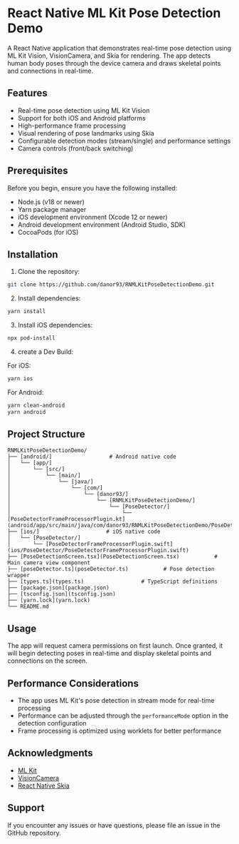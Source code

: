 # React Native ML Kit Pose Detection Demo

A React Native application that demonstrates real-time pose detection using ML Kit Vision, VisionCamera, and Skia for rendering. The app detects human body poses through the device camera and draws skeletal points and connections in real-time.

## Features

- Real-time pose detection using ML Kit Vision
- Support for both iOS and Android platforms
- High-performance frame processing
- Visual rendering of pose landmarks using Skia
- Configurable detection modes (stream/single) and performance settings
- Camera controls (front/back switching)

## Prerequisites

Before you begin, ensure you have the following installed:

- Node.js (v18 or newer)
- Yarn package manager
- iOS development environment (Xcode 12 or newer)
- Android development environment (Android Studio, SDK)
- CocoaPods (for iOS)

## Installation

1. Clone the repository:

```bash
git clone https://github.com/danor93/RNMLKitPoseDetectionDemo.git
```

2. Install dependencies:

```bash
yarn install
```

3. Install iOS dependencies:

```bash
npx pod-install
```

4. create a Dev Build:

For iOS:

```bash
yarn ios
```

For Android:

```bash
yarn clean-android
yarn android
```

## Project Structure

```
RNMLKitPoseDetectionDemo/
├── [android/]                  # Android native code
│   └── [app/]
│       └── [src/]
│           └── [main/]
│               └── [java/]
│                   └── [com/]
│                       └── [danor93/]
│                           └── [RNMLKitPoseDetectionDemo/]
│                               └── [PoseDetector/]
│                                   └── [PoseDetectorFrameProcessorPlugin.kt](android/app/src/main/java/com/danor93/RNMLKitPoseDetectionDemo/PoseDetector/PoseDetectorFrameProcessorPlugin.kt)
├── [ios/]                     # iOS native code
│   └── [PoseDetector/]
│       └── [PoseDetectorFrameProcessorPlugin.swift](ios/PoseDetector/PoseDetectorFrameProcessorPlugin.swift)
├── [PoseDetectionScreen.tsx](PoseDetectionScreen.tsx)           # Main camera view component
├── [poseDetector.ts](poseDetector.ts)           # Pose detection wrapper
├── [types.ts](types.ts)                  # TypeScript definitions
├── [package.json](package.json)
├── [tsconfig.json](tsconfig.json)
├── [yarn.lock](yarn.lock)
└── README.md
```

## Usage

The app will request camera permissions on first launch. Once granted, it will begin detecting poses in real-time and display skeletal points and connections on the screen.

## Performance Considerations

- The app uses ML Kit's pose detection in stream mode for real-time processing
- Performance can be adjusted through the `performanceMode` option in the detection configuration
- Frame processing is optimized using worklets for better performance

## Acknowledgments

- [ML Kit](https://developers.google.com/ml-kit)
- [VisionCamera](https://mrousavy.com/react-native-vision-camera/)
- [React Native Skia](https://shopify.github.io/react-native-skia/)

## Support

If you encounter any issues or have questions, please file an issue in the GitHub repository.
